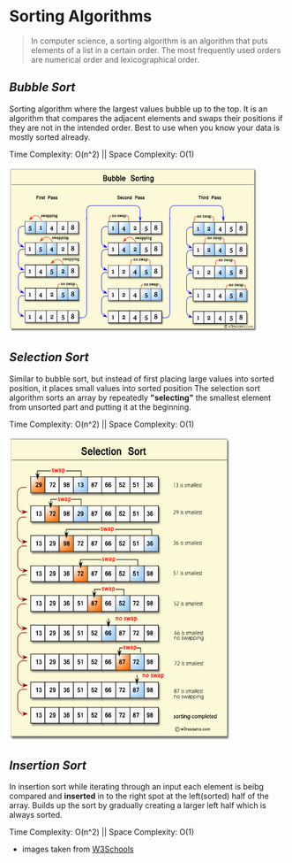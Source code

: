 
# Sorting Algorithms

> In computer science, a sorting algorithm is an algorithm that puts elements of a list in a certain order. The most frequently used orders are numerical order and lexicographical order.

## _Bubble Sort_

Sorting algorithm where the largest values bubble up to the top. 
It is an algorithm that compares the adjacent elements and swaps their positions if they are not in the intended order.
Best to use when you know your data is mostly sorted already.


Time Complexity: O(n^2) || Space Complexity: O(1)

<img src="../images/bubble.png" width="450" height="300">


## _Selection Sort_

Similar to bubble sort, but instead of first placing large values into sorted position, it places small values into sorted position
The selection sort algorithm sorts an array by repeatedly **"selecting"** the smallest element from unsorted part and putting it at the beginning. 


Time Complexity: O(n^2) || Space Complexity: O(1)

<img src="../images/selection.png" width="400" height="550">


## _Insertion Sort_

In insertion sort while iterating through an input each element is beibg compared and **inserted** in to the right spot at the left(sorted) half of the array.
Builds up the sort by gradually creating a larger left half which is always sorted.


Time Complexity: O(n^2) || Space Complexity: O(1)








* images taken from [W3Schools](https://www.w3schools.com/)
